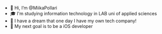- 👋 Hi, I’m @MiikaPollari
- 🎓 I'm studying information technology in LAB uni of applied sciences 
- 🏢 I have a dream that one day I have my own tech company! 
- 📱 My next goal is to be a iOS developer

<!---
MiikaPollari/MiikaPollari is a ✨ special ✨ repository because its `README.md` (this file) appears on your GitHub profile.
You can click the Preview link to take a look at your changes.
--->
